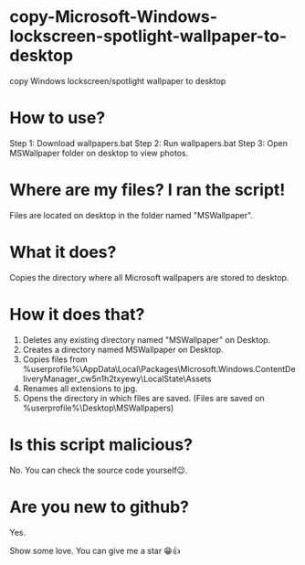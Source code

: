 # copy-Microsoft-Windows-lockscreen-spotlight-wallpaper-to-desktop
copy Windows lockscreen/spotlight wallpaper to desktop

# How to use?
Step 1: Download wallpapers.bat 
Step 2: Run wallpapers.bat
Step 3: Open MSWallpaper folder on  desktop to view photos.

# Where are my files? I ran the script!
Files are located on desktop in the folder named "MSWallpaper".

# What it does?
Copies the directory where all Microsoft wallpapers are stored to desktop.

# How it does that?
1. Deletes any existing directory named "MSWallpaper" on Desktop.
2. Creates a directory named MSWallpaper on Desktop.
3. Copies files from %userprofile%\AppData\Local\Packages\Microsoft.Windows.ContentDeliveryManager_cw5n1h2txyewy\LocalState\Assets
4. Renames all extensions to jpg.
5. Opens the directory in which files are saved. (Files are saved on %userprofile%\Desktop\MSWallpapers)

# Is this script malicious?
No. You can check the source code yourself😉.

# Are you new to github?
Yes.

Show some love. You can give me a star 😁👍


